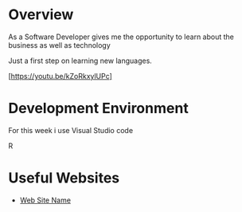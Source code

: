 # Overview

As a Software Developer gives me the opportunity to learn about the business as well as technology

Just a first step on learning new languages.


[https://youtu.be/kZoRkxylUPc]

# Development Environment

For this week i use Visual Studio code

R

# Useful Websites


* [Web Site Name](https://www.w3schools.com/cpp/default.asp)

